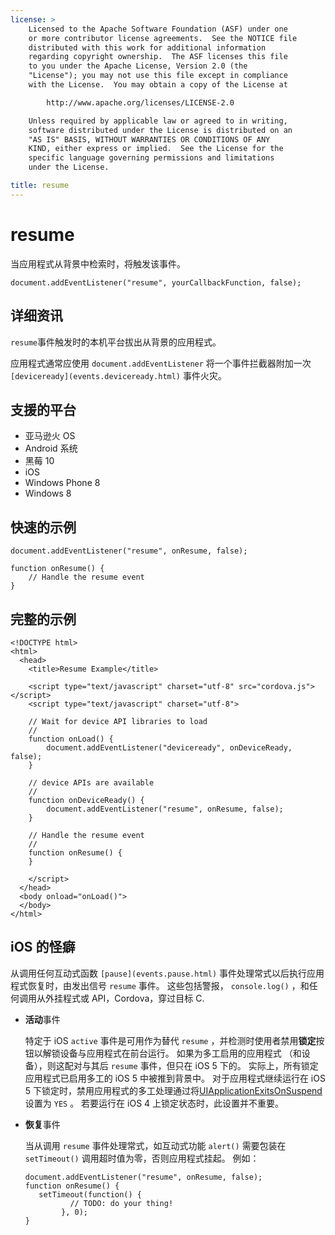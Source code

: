 ```yaml
---
license: >
    Licensed to the Apache Software Foundation (ASF) under one
    or more contributor license agreements.  See the NOTICE file
    distributed with this work for additional information
    regarding copyright ownership.  The ASF licenses this file
    to you under the Apache License, Version 2.0 (the
    "License"); you may not use this file except in compliance
    with the License.  You may obtain a copy of the License at

        http://www.apache.org/licenses/LICENSE-2.0

    Unless required by applicable law or agreed to in writing,
    software distributed under the License is distributed on an
    "AS IS" BASIS, WITHOUT WARRANTIES OR CONDITIONS OF ANY
    KIND, either express or implied.  See the License for the
    specific language governing permissions and limitations
    under the License.

title: resume
---
```


# resume

当应用程式从背景中检索时，将触发该事件。

    document.addEventListener("resume", yourCallbackFunction, false);
    

## 详细资讯

`resume`事件触发时的本机平台拔出从背景的应用程式。

应用程式通常应使用 `document.addEventListener` 将一个事件拦截器附加一次 `[deviceready](events.deviceready.html)` 事件火灾。

## 支援的平台

*   亚马逊火 OS
*   Android 系统
*   黑莓 10
*   iOS
*   Windows Phone 8
*   Windows 8

## 快速的示例

    document.addEventListener("resume", onResume, false);
    
    function onResume() {
        // Handle the resume event
    }
    

## 完整的示例

    <!DOCTYPE html>
    <html>
      <head>
        <title>Resume Example</title>
    
        <script type="text/javascript" charset="utf-8" src="cordova.js"></script>
        <script type="text/javascript" charset="utf-8">
    
        // Wait for device API libraries to load
        //
        function onLoad() {
            document.addEventListener("deviceready", onDeviceReady, false);
        }
    
        // device APIs are available
        //
        function onDeviceReady() {
            document.addEventListener("resume", onResume, false);
        }
    
        // Handle the resume event
        //
        function onResume() {
        }
    
        </script>
      </head>
      <body onload="onLoad()">
      </body>
    </html>
    

## iOS 的怪癖

从调用任何互动式函数 `[pause](events.pause.html)` 事件处理常式以后执行应用程式恢复时，由发出信号 `resume` 事件。 这些包括警报， `console.log()` ，和任何调用从外挂程式或 API，Cordova，穿过目标 C.

*   **活动**事件
    
    特定于 iOS `active` 事件是可用作为替代 `resume` ，并检测时使用者禁用**锁定**按钮以解锁设备与应用程式在前台运行。 如果为多工启用的应用程式 （和设备），则这配对与其后 `resume` 事件，但只在 iOS 5 下的。 实际上，所有锁定应用程式已启用多工的 iOS 5 中被推到背景中。 对于应用程式继续运行在 iOS 5 下锁定时，禁用应用程式的多工处理通过将[UIApplicationExitsOnSuspend][1]设置为 `YES` 。 若要运行在 iOS 4 上锁定状态时，此设置并不重要。

*   **恢复**事件
    
    当从调用 `resume` 事件处理常式，如互动式功能 `alert()` 需要包装在 `setTimeout()` 调用超时值为零，否则应用程式挂起。 例如：
    
        document.addEventListener("resume", onResume, false);
        function onResume() {
           setTimeout(function() {
                  // TODO: do your thing!
                }, 0);
        }
        

 [1]: http://developer.apple.com/library/ios/#documentation/general/Reference/InfoPlistKeyReference/Articles/iPhoneOSKeys.html